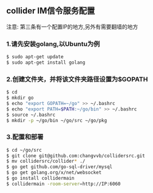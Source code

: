 ## collider IM信令服务配置
注意: 第三条有一个配置IP的地方,另外有需要翻墙的地方
### 1.请先安装golang,以Ubuntu为例
```bash
$ sudo apt-get update
$ sudo apt-get install golang
```
### 2.创建文件夹，并将该文件夹路径设置为$GOPATH
```bash
$ cd
$ mkdir go
$ echo "export GOPATH=~/go" >> ~/.bashrc
$ echo "export PATH=$PATH:~/go/bin" >> ~/.bashrc
$ source ~/.bashrc
$ mkdir -p ~/go/bin ~/go/src ~/go/pkg
```
### 3.配置和部署
```bash
$ cd ~/go/src
$ git clone git@github.com:changvvb/collidersrc.git
$ mv collidersrc/collider* ./
$ go get github.com/go-sql-driver/mysql
$ go get golang.org/x/net/websocket
$ go install collidermain
$ collidermain -room-server=http://IP:6060
```
